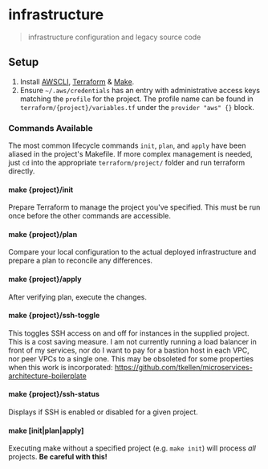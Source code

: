 # infrastructure
> infrastructure configuration and legacy source code

## Setup
1. Install [AWSCLI], [Terraform] & [Make].
2. Ensure `~/.aws/credentials` has an entry with administrative access keys
   matching the `profile` for the project. The profile name can be found in
   `terraform/{project}/variables.tf` under the `provider "aws" {}` block.

### Commands Available
The most common lifecycle commands `init`, `plan`, and `apply` have been aliased
in the project's Makefile. If more complex management is needed, just `cd` into
the appropriate `terraform/project/` folder and run terraform directly.

#### make {project}/init
Prepare Terraform to manage the project you've specified. This must be run once
before the other commands are accessible.

#### make {project}/plan
Compare your local configuration to the actual deployed infrastructure and
prepare a plan to reconcile any differences.

#### make {project}/apply
After verifying plan, execute the changes.

#### make {project}/ssh-toggle
This toggles SSH access on and off for instances in the supplied project. This
is a cost saving measure. I am not currently running a load balancer in front of
my services, nor do I want to pay for a bastion host in each VPC, nor peer VPCs
to a single one. This may be obsoleted for some properties when this work is incorporated:
https://github.com/tkellen/microservices-architecture-boilerplate

#### make {project}/ssh-status
Displays if SSH is enabled or disabled for a given project.

#### make [init|plan|apply]
Executing make without a specified project (e.g. `make init`) will process *all*
projects. **Be careful with this!**

[AWSCLI]: http://docs.aws.amazon.com/cli/latest/userguide/installing.html
[Terraform]: https://www.terraform.io/downloads.html
[Make]: https://www.gnu.org/software/software.html
